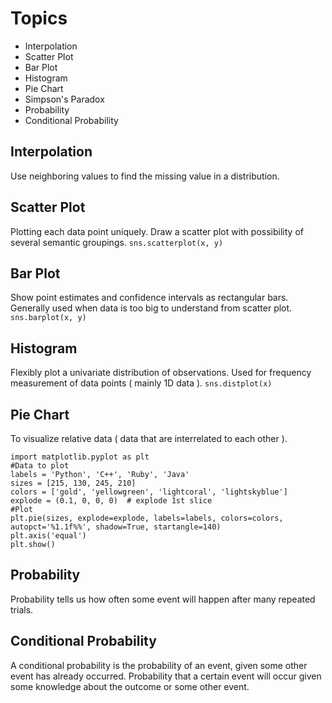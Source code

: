 # Topics 
* Interpolation
* Scatter Plot
* Bar Plot
* Histogram
* Pie Chart
* Simpson's Paradox
* Probability
* Conditional Probability
## Interpolation 
Use neighboring values to find the missing value in a distribution.
## Scatter Plot 
Plotting each data point uniquely.
Draw a scatter plot with possibility of several semantic groupings.
`sns.scatterplot(x, y)`
## Bar Plot 
Show point estimates and confidence intervals as rectangular bars.
Generally used when data is too big to understand from scatter plot.
`sns.barplot(x, y)`
## Histogram 
Flexibly plot a univariate distribution of observations.
Used for frequency measurement of data points ( mainly 1D data ).
`sns.distplot(x)`
## Pie Chart 
To visualize relative data ( data that are interrelated to each other ).

    import matplotlib.pyplot as plt
    #Data to plot
    labels = 'Python', 'C++', 'Ruby', 'Java'
    sizes = [215, 130, 245, 210]
    colors = ['gold', 'yellowgreen', 'lightcoral', 'lightskyblue']
    explode = (0.1, 0, 0, 0)  # explode 1st slice
    #Plot
    plt.pie(sizes, explode=explode, labels=labels, colors=colors,
    autopct='%1.1f%%', shadow=True, startangle=140)
    plt.axis('equal')
    plt.show()

## Probability
Probability tells us how often some event will happen after many repeated trials.
## Conditional Probability
A conditional probability is the probability of an event, given some other event has already occurred. Probability that a certain event will occur given some knowledge about the outcome or some other event.

<!--stackedit_data:
eyJoaXN0b3J5IjpbLTU4ODEyMDQzLC0xNDA3ODUxMjg5LC0xMz
YyOTE0OTkwXX0=
-->
